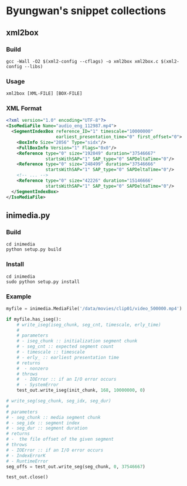 # Byungwan's snippet collections

## xml2box

### Build

    gcc -Wall -O2 $(xml2-config --cflags) -o xml2box xml2box.c $(xml2-config --libs)

### Usage

    xml2box [XML-FILE] [BOX-FILE]

### XML Format

```xml
<?xml version="1.0" encoding="UTF-8"?>
<IsoMediaFile Name="audio_eng_112987.mp4">
  <SegmentIndexBox reference_ID="1" timescale="10000000"
                   earliest_presentation_time="0" first_offset="0">
    <BoxInfo Size="2056" Type="sidx"/>
    <FullBoxInfo Version="1" Flags="0x0"/>
    <Reference type="0" size="192049" duration="37546667"
               startsWithSAP="1" SAP_type="0" SAPDeltaTime="0"/>
    <Reference type="0" size="248499" duration="37546666"
               startsWithSAP="1" SAP_type="0" SAPDeltaTime="0"/>
    <!-- ... -->
    <Reference type="0" size="42226" duration="15146666"
               startsWithSAP="1" SAP_type="0" SAPDeltaTime="0"/>
  </SegmentIndexBox>
</IsoMediaFile>
```

## inimedia.py

### Build

    cd inimedia
    python setup.py build

### Install

    cd inimedia
    sudo python setup.py install

### Example


```python
myfile = inimedia.MediaFile('/data/movies/clip01/video_500000.mp4')

if myfile.has_iseg():
    # write_iseg(iseg_chunk, seg_cnt, timescale, erly_time)
    #
    # parameters
    # - iseg_chunk :: initialization segment chunk
    # - seg_cnt :: expected segment count
    # - timescale :: timescale
    # - erly_ :: earliest presentation time
    # returns
    #  - nonzero
    # throws
    #  - IOError :: if an I/O error occurs
    #  - SystemError
    test_out.write_iseg(init_chunk, 168, 10000000, 0)

# write_seg(seg_chunk, seg_idx, seg_dur)
#
# parameters
# - seg_chunk :: media segment chunk
# - seg_idx :: segment index
# - seg_dur :: segment duration
# returns
# -  the file offset of the given segment
# throws
# - IOError :: if an I/O error occurs
# - IndexErrorK
# - RuntimeError
seg_offs = test_out.write_seg(seg_chunk, 0, 37546667)

test_out.close()
```

